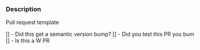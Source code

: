### Description
Pull request template

[] - Did this get a semantic version bump?
[] - Did you test this PR you bum
[] - Is this a W PR
